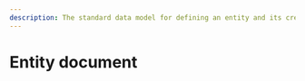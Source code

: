 ```yaml
---
description: The standard data model for defining an entity and its credentials.
---
```


# Entity document

